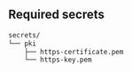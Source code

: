 ## Required secrets
```sh
secrets/
└── pki
    ├── https-certificate.pem
    └── https-key.pem

```

